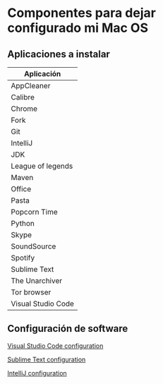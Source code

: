 # Componentes para dejar configurado mi Mac OS

## Aplicaciones a instalar
|Aplicación|
|---|
|AppCleaner|
|Calibre|
|Chrome|
|Fork|
|Git|
|IntelliJ|
|JDK|
|League of legends|
|Maven|
|Office|
|Pasta|
|Popcorn Time|
|Python|
|Skype|
|SoundSource|
|Spotify|
|Sublime Text|
|The Unarchiver|
|Tor browser|
|Visual Studio Code|

## Configuración de software
[Visual Studio Code configuration](ConfigVSCode.md)

[Sublime Text configuration](ConfigSublimeText.md)

[IntelliJ configuration](ConfigIntelliJ.md)
